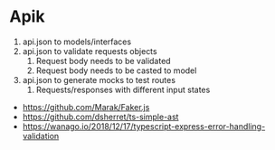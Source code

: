 # Apik

1. api.json to models/interfaces
2. api.json to validate requests objects
   1. Request body needs to be validated
   2. Request body needs to be casted to model
3. api.json to generate mocks to test routes
   1. Requests/responses with different input states

* https://github.com/Marak/Faker.js
* https://github.com/dsherret/ts-simple-ast
* https://wanago.io/2018/12/17/typescript-express-error-handling-validation

